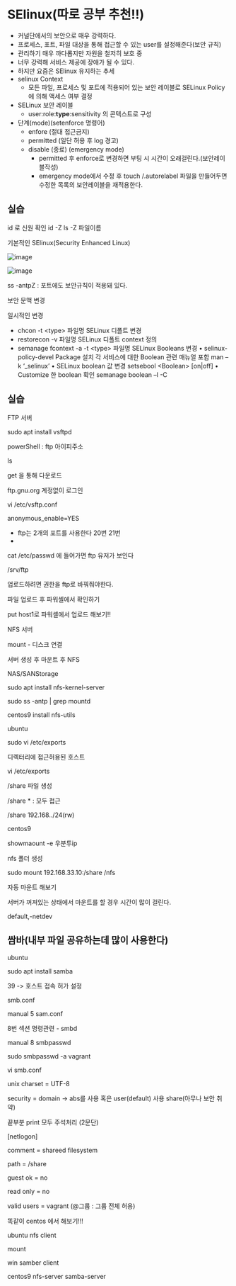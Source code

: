 # SElinux(따로 공부 추천!!)
- 커널단에서의 보안으로 매우 강력하다.
- 프로세스, 포트, 파일 대상을 통해 접근할 수 있는 user를  설정해준다(보안 규칙)
- 관리하기 매우 까다롭지만 자원을 철저히 보호 중
- 너무 강력해 서비스 제공에 장애가 될 수 있다.
- 하지만 요즘은 SElinux 유지하는 추세
- selinux Context
	- 모든 파일, 프로세스 및 포트에 적용되어 있는 보안 레이블로 SELinux Policy에 의해 액세스 여부 결정
- SELinux 보안 레이블
	- user:role:**type**:sensitivity 의 콘텍스트로 구성
- 단계(mode)(setenforce 명령어)
	- enfore (절대 접근금지)
	- permitted (일단 허용 후 log 경고)
	- disable (종료) (emergency mode)
		- permitted 후 enforce로 변경하면 부팅 시 시간이 오래걸린다.(보안레이블작성)
		- emergency mode에서 수정 후 touch /.autorelabel 파일을 만들어두면 수정한 목록의 보안레이블을 재적용한다.



## 실습
id 로 신원 확인
id -Z
ls -Z 파일이름

기본적인 SElinux(Security Enhanced Linux)

![image](https://github.com/ParkSang-Won/NetworkNote/assets/153996996/1a1bf5ce-520f-4216-a51a-6afcafb0f5e3)


![image](https://github.com/ParkSang-Won/NetworkNote/assets/153996996/107a153c-3e09-4062-9088-9f50f1616fc4)



ss -antpZ : 포트에도 보안규칙이 적용돼 있다.

보안 문맥 변경

일시적인 변경

- chcon -t \<type> 파일명
SELinux 디폴트 변경
- restorecon -v 파일명
SELinux 디폴트 context 정의
- semanage fcontext -a -t \<type>  파일명
SELinux Booleans 변경
• selinux-policy-devel Package 설치
각 서비스에 대한 Boolean 관련 매뉴얼 포함
man –k ‘_selinux’
• SELinux boolean 값 변경
setsebool \<Boolean> [on|off]
• Customize 한 boolean 확인
semanage boolean –l -C


## 실습

FTP 서버 

sudo apt install vsftpd

powerShell : ftp 아이피주소

ls

get 을 통해 다운로드

ftp.gnu.org 계정없이 로그인

vi /etc/vsftp.conf

anonymous_enable=YES

- ftp는 2개의 포트를 사용한다 20번 21번
- 
cat /etc/passwd 에 들어가면 ftp 유저가 보인다

/srv/ftp

업로드하려면 권한을 ftp로 바꿔줘야한다.

파일 업로드 후 파워셸에서 확인하기

put host1로 파워셸에서 업로드 해보기!!

NFS 서버

mount - 디스크 연결

서버 생성 후 마운트 후 NFS

NAS/SANStorage

sudo apt install nfs-kernel-server

sudo ss -antp | grep mountd

centos9
install nfs-utils

ubuntu

sudo vi /etc/exports

디렉터리에 접근허용된 호스트

vi /etc/exports

/share 파일 생성

/share * : 모두 접근

/share 192.168../24(rw)

centos9

showmaount -e 우분투ip

nfs 폴더 생성

sudo mount 192.168.33.10:/share /nfs

자동 마운트 해보기


서버가 꺼져있는 상태에서 마운트를 할 경우 시간이 많이 걸린다.

default,-netdev


## 쌈바(내부 파일 공유하는데 많이 사용한다)

ubuntu

sudo apt install samba

39 -> 호스트 접속 허가 설정

smb.conf 

manual 5 sam.conf

8번 섹션 명령관련 - smbd

manual 8 smbpasswd

sudo smbpasswd -a vagrant

vi smb.conf

   unix charset = UTF-8
   
   security = domain -> abs를 사용 혹은 user(default) 사용 share(아무나 보안 취약)
   
끝부분 print 모두 주석처리 (2문단)

\[netlogon]

   comment = shareed filesystem
   
   path = /share
   
   guest ok = no
   
   read only = no
   
   valid users = vagrant (@그룹 : 그룹 전체 허용)

똑같이 centos 에서 해보기!!!

ubuntu nfs client

mount

win samber client

centos9 nfs-server samba-server
